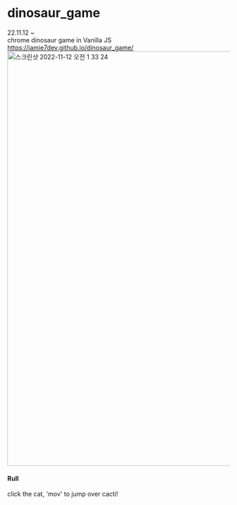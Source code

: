 # dinosaur_game
22.11.12 ~
<br>
chrome dinosaur game in Vanilla JS
<br>
https://jamie7dev.github.io/dinosaur_game/
<img width="939" alt="스크린샷 2022-11-12 오전 1 33 24" src="https://user-images.githubusercontent.com/104494969/201386714-f7bbcc9c-cfa4-41fc-8bac-70a3ea0e1991.png">
<br>
<h4>Rull</h4>
click the cat, 'mov' to jump over cacti!
